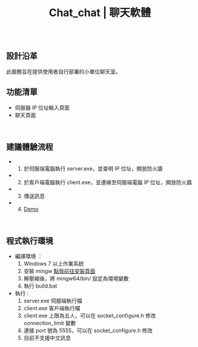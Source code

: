 <h1 align="center" style="font-weight: 700">Chat_chat | 聊天軟體 </h1>

<br/>



<br>

## 設計沿革

此服務旨在提供使用者自行部署的小單位聊天室。
<br>
## 功能清單

- 伺服器 IP 位址輸入頁面
- 聊天頁面

<br>

## 建議體驗流程

- 1. 於伺服端電腦執行 server.exe，並查明 IP 位址，開放防火牆
- 2. 於客戶端電腦執行 client.exe，並連線至伺服端電腦 IP 位址，開放防火牆
- 3. 傳送訊息
- 4. [Demo](https://i.imgur.com/HQbrqeX.gif)
     
<br>

## 程式執行環境

- 編譯環境 ：
  1. Windows 7 以上作業系統
  2. 安裝 mingw [點我前往安裝頁面](https://sourceforge.net/projects/mingw-w64/files/Toolchains%20targetting%20Win64/Personal%20Builds/mingw-builds/8.1.0/threads-posix/sjlj/x86_64-8.1.0-release-posix-sjlj-rt_v6-rev0.7z/download)
  3. 解壓縮後，將 mingw64/bin/ 設定為環境變數
  4. 執行 build.bat
- 執行 :
  1. server.exe 伺服端執行檔
  2. client.exe 客戶端執行檔
  3. client.exe 上限為五人，可以在 socket_configure.h 修改 connection_limit 變數
  4. 連接 port 號為 5555，可以在 socket_configure.h 修改
  5. 目前不支援中文訊息

